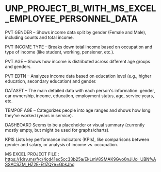 # UNP_PROJECT_BI_WITH_MS_EXCEL_EMPLOYEE_PERSONNEL_DATA


PVT GENDER – Shows income data split by gender (Female and Male), including counts and total income.

PVT INCOME TYPE – Breaks down total income based on occupation and type of income (like student, working, pensioner, etc.).

PVT AGE – Shows how income is distributed across different age groups and genders.

PVT EDTN – Analyzes income data based on education level (e.g., higher education, secondary education) and gender.

DATASET – The main detailed data with each person's information: gender, car ownership, income, education, employment status, age, service years, etc.

TEMPOF AGE – Categorizes people into age ranges and shows how long they’ve worked (years in service).

DASHBOARD  Seems to be a placeholder or visual summary (currently mostly empty, but might be used for graphs/charts).

KPIS  Lists key performance indicators (KPIs), like comparisons between gender and salary, or analysis of income vs. occupation.

MS EXCEL PROJECT FILE : https://1drv.ms/f/c/4cd41ec5cc33b25a/EkLmV8SMAK9Gvo0nJiJol_UBNfvASSACSZM_HZ2E-EtIZQ?e=GbkJhg
